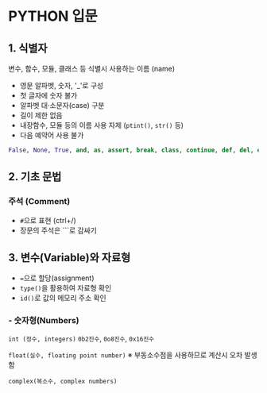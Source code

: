 # PYTHON 입문

## 1. 식별자
변수, 함수, 모듈, 클래스 등 식별시 사용하는 이름 (name)
- 영문 알파벳, 숫자, '_'로 구성
- 첫 글자에 숫자 불가
- 알파벳 대·소문자(case) 구분
- 길이 제한 없음
- 내장함수, 모듈 등의 이름 사용 자제 (`ptint()`, `str()` 등)
- 다음 예약어 사용 불가
```python
False, None, True, and, as, assert, break, class, continue, def, del, elif, else, except, finally, for, from, global, if, import, in, is, lambda, nonlocal, not, or, pass, raise, return, try, while, with, yield
```
## 2. 기초 문법
### 주석 (Comment)
- `#`으로 표현 (ctrl+/)
- 장문의 주석은 ```로 감싸기

## 3. 변수(Variable)와 자료형
- `=`으로 할당(assignment)
- `type()`을 활용하여 자료형 확인
- `id()`로 값의 메모리 주소 확인

### - 숫자형(Numbers)
`int (정수, integers)`
`0b2진수`, `0o8진수`, `0x16진수`

`float(실수, floating point number)`
    ※ 부동소수점을 사용하므로 계산시 오차 발생함

`complex(복소수, complex numbers)`